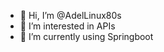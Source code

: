 - 👋 Hi, I’m @AdelLinux80s
- 👀 I’m interested in APIs
- 🌱 I’m currently using Springboot


<!---
AdelLinux80s/AdelLinux80s is a ✨ special ✨ repository because its `README.md` (this file) appears on your GitHub profile.
You can click the Preview link to take a look at your changes.
--->
